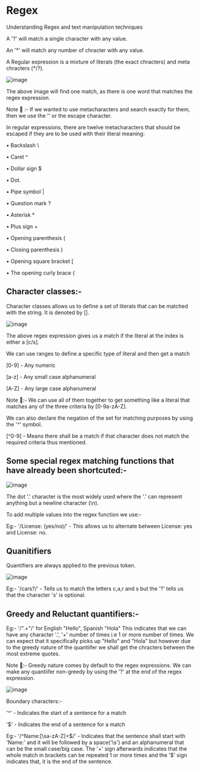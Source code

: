 # Regex
Understanding Regex and text manipulation techniques

A '?' will match a single character with any value.

An '*' will match any number of chracter with any value.

A Regular expression is a mixture of literals (the exact chracters) and meta chracters (*/?).

![image](https://user-images.githubusercontent.com/100412162/176047589-b7fdca0c-359c-47c7-b170-aa4f0cd38a8a.png)

The above image will find one match, as there is one word that matches the regex expression.

Note 📝 :- If we wanted to use metacharacters and search exactly for them, then we use the '\' or the escape character.

In regular expressions, there are twelve metacharacters that should be escaped if they are to be used with their literal meaning:

• Backslash \

• Caret ^

• Dollar sign $

• Dot.

• Pipe symbol |

• Question mark ?

• Asterisk *

• Plus sign +

• Opening parenthesis (

• Closing parenthesis )

• Opening square bracket [

• The opening curly brace {

## Character classes:-

Character classes allows us to define a set of literals that can be matched with the string. It is denoted by [].

![image](https://user-images.githubusercontent.com/100412162/176048487-4c53f3c0-d61f-4d0c-8e89-c5f3a4c7f346.png)

The above regex expression gives us a match if the literal at the index is either a [c/s].

We can use ranges to define a specific type of literal and then get a match

[0-9] - Any numeric 

[a-z] - Any small case alphanumeral

[A-Z] - Any large case alphanumeral

Note 📝:- We can use all of them together to get something like a literal that matches any of the three criteria by [0-9a-zA-Z].

We can also declare the negation of the set for matching purposes by using the '^' symbol.

[^0-9] - Means there shall be a match if that character does not match the required criteria thus mentioned.

## Some special regex matching functions that have already been shortcuted:-

![image](https://user-images.githubusercontent.com/100412162/176049677-60038d85-829f-4852-9a05-9584fc9ba7c3.png)

The dot '.' character is the most widely used where the '.' can represent anything but a newline character (\n).

To add multiple values into the regex function we use:-

Eg:- '/License: (yes/no)/' - This allows us to alternate between License: yes and License: no.

## Quanitifiers

Quantifiers are always applied to the previous token.

![image](https://user-images.githubusercontent.com/100412162/176051577-306dc4ee-ada8-49e6-b98f-1b466cf08ef1.png)

Eg:- '/cars?/' - Tells us to match the letters c,a,r and s but the '?' tells us that the character 's' is optional.

## Greedy and Reluctant quantifiers:-

Eg:- '/".+"/' for  English "Hello", Spanish "Hola"
This indicates that we can have any character '.', '+' number of times i.e 1 or more number of times. We can expect that it specifically picks up "Hello" and "Hola" but however due to the greedy nature of the quantiifer we shall get the chracters between the most extreme quotes.

Note 📝:- Greedy nature comes by default to the regex expressions. We can make any quantiifer non-greedy by using the '?' at the end of the regex expression.

![image](https://user-images.githubusercontent.com/100412162/176052469-028939af-d1a5-4729-8fdf-fccdb643832a.png)

Boundary characters:-

'^' - Indicates the start of a sentence for a match

'$' - Indicates the end of a sentence for a match

Eg:-  '/^Name:[\sa-zA-Z]+$/' - Indicates that the sentence shall start with 'Name:' and it will be followed by a space('\s') and an alphanumeral that can be the small case/big case. The '+' sign afterwards indicates that the whole match in brackets can be repeated 1 or more times and the '$' sign indicates that, it is the end of the sentence.





